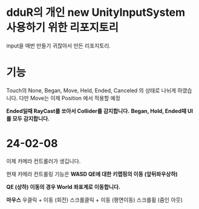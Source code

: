 # dduR의 개인 new UnityInputSystem 사용하기 위한 리포지토리
input을 매번 만들기 귀찮아서 만든 리포지토리.

# 기능

Touch의 
    None,
    Began,
    Move,
    Held,
    Ended,
    Canceled
의 상태로 나뉘게 하였습니다.
다만 Move는 이제 Position 에서 적용할 예정

**Ended일때 RayCast를 쏘아서 Collider를 감지합니다.**
**Began, Hold, Ended때 UI를 모두 감지합니다.**

# 24-02-08

이제 카메라 컨트롤러가 생깁니다.

현재 카메라 컨트롤링 기능은 
**WASD QE에 대한 키맵핑의 이동 (앞뒤좌우상하)**

**QE (상하) 이동의 경우 World 좌표계로 이동합니다.**

**마우스**
    우클릭 + 이동 (회전)
    스크롤클릭 + 이동 (평면이동)
    스크롤휠 (줌인 아웃)

